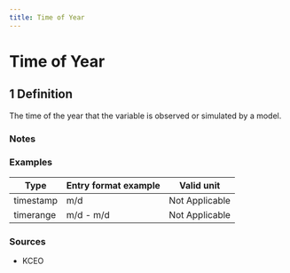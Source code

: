 ```yaml
---
title: Time of Year
---
```


# Time of Year

## 1 Definition

The time of the year that the variable is observed or simulated by a model.

### Notes 

### Examples 

| Type      | Entry format example | Valid unit       |
|-----------|----------------------|------------------|
| timestamp | m/d                  | Not Applicable   |
| timerange | m/d - m/d            | Not Applicable   |

### Sources 
- KCEO

